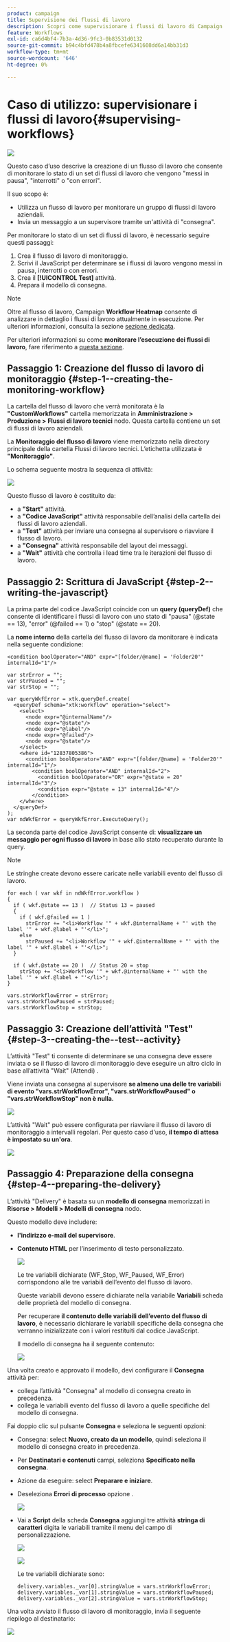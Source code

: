 ```yaml
---
product: campaign
title: Supervisione dei flussi di lavoro
description: Scopri come supervisionare i flussi di lavoro di Campaign
feature: Workflows
exl-id: ca6d4bf4-7b3a-4d36-9fc3-0b83531d0132
source-git-commit: b94c4bfd478b4a8fbcefe6341608dd6a14bb31d3
workflow-type: tm+mt
source-wordcount: '646'
ht-degree: 0%

---
```


# Caso di utilizzo: supervisionare i flussi di lavoro{#supervising-workflows}

![](../../assets/common.svg)

Questo caso d’uso descrive la creazione di un flusso di lavoro che consente di monitorare lo stato di un set di flussi di lavoro che vengono &quot;messi in pausa&quot;, &quot;interrotti&quot; o &quot;con errori&quot;.

Il suo scopo è:

* Utilizza un flusso di lavoro per monitorare un gruppo di flussi di lavoro aziendali.
* Invia un messaggio a un supervisore tramite un&#39;attività di &quot;consegna&quot;.

Per monitorare lo stato di un set di flussi di lavoro, è necessario seguire questi passaggi:

1. Crea il flusso di lavoro di monitoraggio.
1. Scrivi il JavaScript per determinare se i flussi di lavoro vengono messi in pausa, interrotti o con errori.
1. Crea il **[!UICONTROL Test]** attività.
1. Prepara il modello di consegna.

>[!NOTE]
>
>Oltre al flusso di lavoro, Campaign **Workflow Heatmap** consente di analizzare in dettaglio i flussi di lavoro attualmente in esecuzione. Per ulteriori informazioni, consulta la sezione [sezione dedicata](heatmap.md).
>
>Per ulteriori informazioni su come **monitorare l’esecuzione dei flussi di lavoro**, fare riferimento a [questa sezione](monitoring-workflow-execution.md).

## Passaggio 1: Creazione del flusso di lavoro di monitoraggio {#step-1--creating-the-monitoring-workflow}

La cartella del flusso di lavoro che verrà monitorata è la **&quot;CustomWorkflows&quot;** cartella memorizzata in **Amministrazione > Produzione > Flussi di lavoro tecnici** nodo. Questa cartella contiene un set di flussi di lavoro aziendali.

La **Monitoraggio del flusso di lavoro** viene memorizzato nella directory principale della cartella Flussi di lavoro tecnici. L’etichetta utilizzata è **&quot;Monitoraggio&quot;**.

Lo schema seguente mostra la sequenza di attività:

![](assets/uc_monitoring_workflow_overview.png)

Questo flusso di lavoro è costituito da:

* a **&quot;Start&quot;** attività.
* a **&quot;Codice JavaScript&quot;** attività responsabile dell’analisi della cartella dei flussi di lavoro aziendali.
* a **&quot;Test&quot;** attività per inviare una consegna al supervisore o riavviare il flusso di lavoro.
* a **&quot;Consegna&quot;** attività responsabile del layout dei messaggi.
* a **&quot;Wait&quot;** attività che controlla i lead time tra le iterazioni del flusso di lavoro.

## Passaggio 2: Scrittura di JavaScript {#step-2--writing-the-javascript}

La prima parte del codice JavaScript coincide con un **query (queryDef)** che consente di identificare i flussi di lavoro con uno stato di &quot;pausa&quot; (@state == 13), &quot;error&quot; (@failed == 1) o &quot;stop&quot; (@state == 20).

La **nome interno** della cartella del flusso di lavoro da monitorare è indicata nella seguente condizione:

```
<condition boolOperator="AND" expr="[folder/@name] = 'Folder20'" internalId="1"/>
```

```
var strError = "";
var strPaused = "";
var strStop = "";

var queryWkfError = xtk.queryDef.create(
  <queryDef schema="xtk:workflow" operation="select">
    <select>
      <node expr="@internalName"/>
      <node expr="@state"/>
      <node expr="@label"/>
      <node expr="@failed"/>
      <node expr="@state"/>   
    </select>
    <where id="12837805386">
      <condition boolOperator="AND" expr="[folder/@name] = 'Folder20'" internalId="1"/>
        <condition boolOperator="AND" internalId="2">
          <condition boolOperator="OR" expr="@state = 20" internalId="3"/>
          <condition expr="@state = 13" internalId="4"/>
        </condition>  
    </where>
  </queryDef>
);
var ndWkfError = queryWkfError.ExecuteQuery(); 
```

La seconda parte del codice JavaScript consente di: **visualizzare un messaggio per ogni flusso di lavoro** in base allo stato recuperato durante la query.

>[!NOTE]
>
>Le stringhe create devono essere caricate nelle variabili evento del flusso di lavoro.

```
for each ( var wkf in ndWkfError.workflow ) 
{
  if ( wkf.@state == 13 )  // Status 13 = paused
  {
    if ( wkf.@failed == 1 )
      strError += "<li>Workflow '" + wkf.@internalName + "' with the label '" + wkf.@label + "'</li>";
    else
      strPaused += "<li>Workflow '" + wkf.@internalName + "' with the label '" + wkf.@label + "'</li>";
  }
  
  if ( wkf.@state == 20 )  // Status 20 = stop
    strStop += "<li>Workflow '" + wkf.@internalName + "' with the label '" + wkf.@label + "'</li>";
}

vars.strWorkflowError = strError;
vars.strWorkflowPaused = strPaused;
vars.strWorkflowStop = strStop;
```

## Passaggio 3: Creazione dell’attività &quot;Test&quot; {#step-3--creating-the--test--activity}

L’attività &quot;Test&quot; ti consente di determinare se una consegna deve essere inviata o se il flusso di lavoro di monitoraggio deve eseguire un altro ciclo in base all’attività &quot;Wait&quot; (Attendi) .

Viene inviata una consegna al supervisore **se almeno una delle tre variabili di evento &quot;vars.strWorkflowError&quot;, &quot;vars.strWorkflowPaused&quot; o &quot;vars.strWorkflowStop&quot; non è nulla.**

![](assets/uc_monitoring_workflow_test.png)

L’attività &quot;Wait&quot; può essere configurata per riavviare il flusso di lavoro di monitoraggio a intervalli regolari. Per questo caso d&#39;uso, **il tempo di attesa è impostato su un&#39;ora**.

![](assets/uc_monitoring_workflow_attente.png)

## Passaggio 4: Preparazione della consegna {#step-4--preparing-the-delivery}

L’attività &quot;Delivery&quot; è basata su un **modello di consegna** memorizzati in **Risorse > Modelli > Modelli di consegna** nodo.

Questo modello deve includere:

* **l&#39;indirizzo e-mail del supervisore**.
* **Contenuto HTML** per l’inserimento di testo personalizzato.

   ![](assets/uc_monitoring_workflow_variables_diffusion.png)

   Le tre variabili dichiarate (WF_Stop, WF_Paused, WF_Error) corrispondono alle tre variabili dell’evento del flusso di lavoro.

   Queste variabili devono essere dichiarate nella variabile **Variabili** scheda delle proprietà del modello di consegna.

   Per recuperare **il contenuto delle variabili dell’evento del flusso di lavoro**, è necessario dichiarare le variabili specifiche della consegna che verranno inizializzate con i valori restituiti dal codice JavaScript.

   Il modello di consegna ha il seguente contenuto:

   ![](assets/uc_monitoring_workflow_model_diffusion.png)

Una volta creato e approvato il modello, devi configurare il **Consegna** attività per:

* collega l’attività &quot;Consegna&quot; al modello di consegna creato in precedenza.
* collega le variabili evento del flusso di lavoro a quelle specifiche del modello di consegna.

Fai doppio clic sul pulsante **Consegna** e seleziona le seguenti opzioni:

* Consegna: select **Nuovo, creato da un modello**, quindi seleziona il modello di consegna creato in precedenza.
* Per **Destinatari e contenuti** campi, seleziona **Specificato nella consegna**.
* Azione da eseguire: select **Preparare e iniziare**.
* Deseleziona **Errori di processo** opzione .

   ![](assets/uc_monitoring_workflow_optionmodel.png)

* Vai a **Script** della scheda **Consegna** aggiungi tre attività **stringa di caratteri** digita le variabili tramite il menu del campo di personalizzazione.

   ![](assets/uc_monitoring_workflow_selectlinkvariables.png)

   ![](assets/uc_monitoring_workflow_linkvariables.png)

   Le tre variabili dichiarate sono:

   ```
   delivery.variables._var[0].stringValue = vars.strWorkflowError;
   delivery.variables._var[1].stringValue = vars.strWorkflowPaused;
   delivery.variables._var[2].stringValue = vars.strWorkflowStop; 
   ```

Una volta avviato il flusso di lavoro di monitoraggio, invia il seguente riepilogo al destinatario:

![](assets/uc_monitoring_workflow_mailfinal.png)
